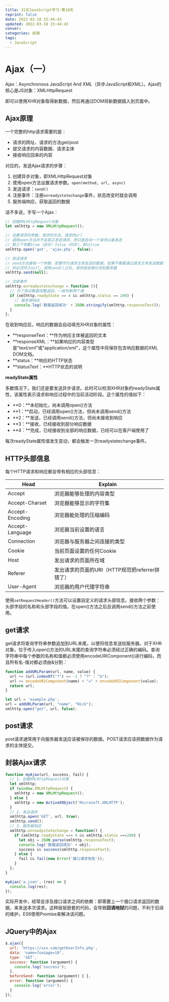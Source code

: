 ```yaml
---
title: 31天JavaScript学习-第16天
reprint: false
date: 2022-03-10 15:44:43
updated: 2022-03-10 15:44:43
conver:
categories: 前端
tags:
  - JavaScript
---
```


# Ajax（一）

<!--more-->

Ajax：Asynchronous JavaScript And XML（异步JavaScript和XML）。Ajax的核心是JS对象：XMLHttpRequest

即可以使用XHR对象取得新数据，然后再通过DOM将新数据插入到页面中。

## Ajax原理

一个完整的http请求需要的是：

- 请求的网址、请求的方法get/post
- 提交请求的内容数据、请求主体
- 接收响应回来的内容

对应的，发送Ajax请求的步骤：

1. 创建异步对象，即XMLHttpRequest对象
2. 使用open方法设置请求参数。`open(method, url, async)`
3. 发送请求：`send()`
4. 注册事件：注册`onreadystatechange`事件，状态改变时就会调用
5. 服务端响应，获取返回的数据

话不多说，手写一个Ajax：

```js
// 创建XMLHttpRequest对象
let xmlhttp = new XMLHttpRequest();

// 设置请求的参数。请求的方法、请求的url
// 调用open方法并不会真正发送请求，而只是启动一个请求以备发送
// 第三个参数true（异步）false（同步），默认true
xmlhttp.open('get', 'ajax.php', false);

// 发送请求
// send方法接收一个参数，即要作为请求主体发送的数据。如果不需要通过请求主体发送数据
// 则必须传入null。调用send()之后，请求就会被分派到服务器
xmlhttp.send(null);

// 注册事件
xmlhttp.onreadystatechange = function (){
  // 为了保证数据完整返回，一般判断两个值
  if (xmlhttp.readyState == 4 && xmlhttp.status == 200) {
    // 服务端响应
    console.log('数据返回成功' + JSON.stringify(xmlhttp.responseText));
  }
};
```

在收到响应后，响应的数据会自动填充XHR对象的属性：

- **responseText：**作为响应主体被返回的文本
- **responseXML：**如果响应的内容类型是"text/xml"或"application/xml"，这个属性中将保存包含响应数据的XML DOM文档。
- **status：**响应的HTTP状态
- **statusText：**HTTP状态的说明

**readyState属性**

多数情况下，我们还是要发送异步请求。此时可以检测XHR对象的readyState属性，该属性表示请求和响应过程中的当前活动阶段。这个属性的值如下：

- **0：**未初始化，尚未调用open()方法
- **1：**启动，已经调用open()方法，但尚未调用send()方法
- **2：**发送，已经调用send()方法，但尚未接收到响应
- **3：**接收，已经接收到部分响应数据
- **4：**完成，已经接收到全部的响应数据，已经可以在客户端使用了

每次readyState属性值发生变动，都会触发一次readystatechange事件。

## HTTP头部信息

每个HTTP请求和响应都会带有相应的头部信息：

| Head            | Explain                                         |
| --------------- | ----------------------------------------------- |
| Accept          | 浏览器能够处理的内容类型                        |
| Accept-Charset  | 浏览器能够显示的字符集                          |
| Accept-Encoding | 浏览器能处理的压缩编码                          |
| Accept-Language | 浏览器当前设置的语言                            |
| Connection      | 浏览器与服务器之间连接的类型                    |
| Cookie          | 当前页面设置的任何Cookie                        |
| Host            | 发出请求的页面所在域                            |
| Referer         | 发出请求的页面的URI（HTTP规范把referrer拼错了） |
| User-Agent      | 浏览器的用户代理字符串                          |

使用`setRequestHeader()`方法可以设置自定义的请求头部信息。接收两个参数：头部字段的名称和头部字段的值。在open()方法之后且调用send()方法之前使用。

## get请求

get请求将查询字符串参数追加到URL末尾，以便将信息发送给服务器。对于XHR对象，位于传入open()方法的URL末尾的查询字符串必须经过正确的编码。查询字符串中每个参数的名称和值都必须使用encodeURIComponent()进行编码，而且所有名-值对都必须由&分割：

```js
function addURLParam(url, name, value) {
  url += (url.indexOf("?") == -1 ? "?" : "&");
  url += encodeURIComponent(name) + "=" + encodeURIComponent(value);
  return url;
}

let url = 'example.php';
url = addURLParam(url, "name", "Nick");
xmlhttp.open("get", url, false);
```

## post请求

post请求通常用于向服务器发送应该被保存的数据。POST请求应该把数据作为请求的主体提交。

## 封装Ajax请求

```js
function myAjax(url, success, fail) {
  // 1、创建XMLHttpRequest对象
  let xmlhttp;
  if (window.XMLHttpRequest) {
    xmlhttp = new XMLHttpRequest();
  } else {
    xmlhttp = new ActiveXObject('Microsoft.XMLHTTP');
  }
  // 2、发送请求
  xmlhttp.open('GET', url, true);
  xmlhttp.send();
  // 3、服务器响应
  xmlhttp.onreadystatechange = function() {
    if (xmlhttp.readyState === 4 && xmlhttp.status ===200) {
      let obj = JSON.parse(xmlhttp.responseText);
      console.log('数据返回成功' + obj);
      success && success(xmlhttp.responseText);
    } else {
      fail && fail(new Error('接口请求失败'));
    }
  };
}

myAjax('a.json', (res) => {
  console.log(res);
});
```

实际开发中，经常会涉及接口请求之间的依赖：即需要上一个接口请求返回的数据，来发送本次请求。这种层层嵌套的代码，会导致**回调地狱**的问题，不利于后续的维护。ES6使用Promise来解决该问题。

## JQuery中的Ajax

```js
$.ajax({
  url: 'https://xxx.com/getUserInfo.php',
  data: 'name=fox&age=18',
  type: 'GET',
  success: function (argument) {
    console.log('success');
  },
  beforeSend: function (argument) { },
  error: function (argument) {
    console.log('error');
  }
});
```

